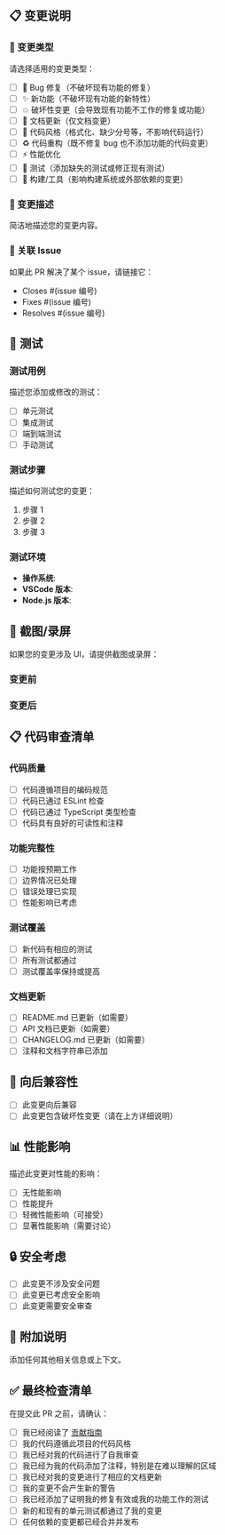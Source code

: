 ## 📋 变更说明

### 🎯 变更类型
请选择适用的变更类型：

- [ ] 🐛 Bug 修复（不破坏现有功能的修复）
- [ ] ✨ 新功能（不破坏现有功能的新特性）
- [ ] 💥 破坏性变更（会导致现有功能不工作的修复或功能）
- [ ] 📝 文档更新（仅文档变更）
- [ ] 🎨 代码风格（格式化、缺少分号等，不影响代码运行）
- [ ] ♻️ 代码重构（既不修复 bug 也不添加功能的代码变更）
- [ ] ⚡ 性能优化
- [ ] 🧪 测试（添加缺失的测试或修正现有测试）
- [ ] 🔧 构建/工具（影响构建系统或外部依赖的变更）

### 📝 变更描述

简洁地描述您的变更内容。

### 🔗 关联 Issue

如果此 PR 解决了某个 issue，请链接它：

- Closes #(issue 编号)
- Fixes #(issue 编号)
- Resolves #(issue 编号)

## 🧪 测试

### 测试用例
描述您添加或修改的测试：

- [ ] 单元测试
- [ ] 集成测试
- [ ] 端到端测试
- [ ] 手动测试

### 测试步骤
描述如何测试您的变更：

1. 步骤 1
2. 步骤 2
3. 步骤 3

### 测试环境
- **操作系统**: 
- **VSCode 版本**: 
- **Node.js 版本**: 

## 📸 截图/录屏

如果您的变更涉及 UI，请提供截图或录屏：

### 变更前
<!-- 添加变更前的截图 -->

### 变更后
<!-- 添加变更后的截图 -->

## 📋 代码审查清单

### 代码质量
- [ ] 代码遵循项目的编码规范
- [ ] 代码已通过 ESLint 检查
- [ ] 代码已通过 TypeScript 类型检查
- [ ] 代码具有良好的可读性和注释

### 功能完整性
- [ ] 功能按预期工作
- [ ] 边界情况已处理
- [ ] 错误处理已实现
- [ ] 性能影响已考虑

### 测试覆盖
- [ ] 新代码有相应的测试
- [ ] 所有测试都通过
- [ ] 测试覆盖率保持或提高

### 文档更新
- [ ] README.md 已更新（如需要）
- [ ] API 文档已更新（如需要）
- [ ] CHANGELOG.md 已更新（如需要）
- [ ] 注释和文档字符串已添加

## 🔄 向后兼容性

- [ ] 此变更向后兼容
- [ ] 此变更包含破坏性变更（请在上方详细说明）

## 📊 性能影响

描述此变更对性能的影响：

- [ ] 无性能影响
- [ ] 性能提升
- [ ] 轻微性能影响（可接受）
- [ ] 显著性能影响（需要讨论）

## 🔒 安全考虑

- [ ] 此变更不涉及安全问题
- [ ] 此变更已考虑安全影响
- [ ] 此变更需要安全审查

## 📝 附加说明

添加任何其他相关信息或上下文。

## ✅ 最终检查清单

在提交此 PR 之前，请确认：

- [ ] 我已经阅读了 [贡献指南](../CONTRIBUTING.md)
- [ ] 我的代码遵循此项目的代码风格
- [ ] 我已经对我的代码进行了自我审查
- [ ] 我已经为我的代码添加了注释，特别是在难以理解的区域
- [ ] 我已经对我的变更进行了相应的文档更新
- [ ] 我的变更不会产生新的警告
- [ ] 我已经添加了证明我的修复有效或我的功能工作的测试
- [ ] 新的和现有的单元测试都通过了我的变更
- [ ] 任何依赖的变更都已经合并并发布